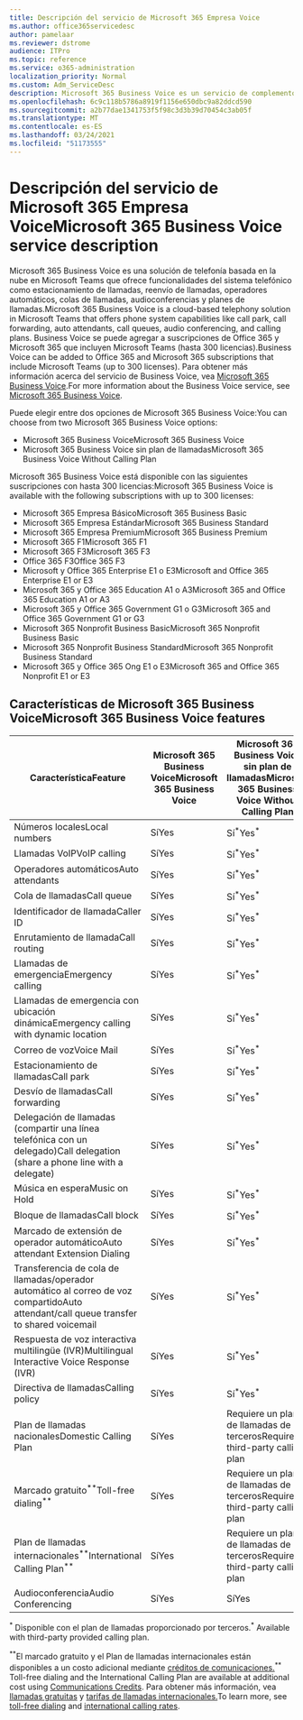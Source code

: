 ```yaml
---
title: Descripción del servicio de Microsoft 365 Empresa Voice
ms.author: office365servicedesc
author: pamelaar
ms.reviewer: dstrome
audience: ITPro
ms.topic: reference
ms.service: o365-administration
localization_priority: Normal
ms.custom: Adm_ServiceDesc
description: Microsoft 365 Business Voice es un servicio de complemento que permite usar Microsoft Teams para llamadas telefónicas. Esto combina sistema telefónico, plan de llamadas nacionales, SMS y audioconferencia.
ms.openlocfilehash: 6c9c118b5786a8919f1156e650dbc9a82ddcd590
ms.sourcegitcommit: a2b77dae1341753f5f98c3d3b39d70454c3ab05f
ms.translationtype: MT
ms.contentlocale: es-ES
ms.lasthandoff: 03/24/2021
ms.locfileid: "51173555"
---
```

# <a name="microsoft-365-business-voice-service-description"></a><span data-ttu-id="1e3a2-104">Descripción del servicio de Microsoft 365 Empresa Voice</span><span class="sxs-lookup"><span data-stu-id="1e3a2-104">Microsoft 365 Business Voice service description</span></span>

<span data-ttu-id="1e3a2-105">Microsoft 365 Business Voice es una solución de telefonía basada en la nube en Microsoft Teams que ofrece funcionalidades del sistema telefónico como estacionamiento de llamadas, reenvío de llamadas, operadores automáticos, colas de llamadas, audioconferencias y planes de llamadas.</span><span class="sxs-lookup"><span data-stu-id="1e3a2-105">Microsoft 365 Business Voice is a cloud-based telephony solution in Microsoft Teams that offers phone system capabilities like call park, call forwarding, auto attendants, call queues, audio conferencing, and calling plans.</span></span> <span data-ttu-id="1e3a2-106">Business Voice se puede agregar a suscripciones de Office 365 y Microsoft 365 que incluyen Microsoft Teams (hasta 300 licencias).</span><span class="sxs-lookup"><span data-stu-id="1e3a2-106">Business Voice can be added to Office 365 and Microsoft 365 subscriptions that include Microsoft Teams (up to 300 licenses).</span></span> <span data-ttu-id="1e3a2-107">Para obtener más información acerca del servicio de Business Voice, vea [Microsoft 365 Business Voice](/MicrosoftTeams/business-voice/whats-business-voice).</span><span class="sxs-lookup"><span data-stu-id="1e3a2-107">For more information about the Business Voice service, see [Microsoft 365 Business Voice](/MicrosoftTeams/business-voice/whats-business-voice).</span></span>

<span data-ttu-id="1e3a2-108">Puede elegir entre dos opciones de Microsoft 365 Business Voice:</span><span class="sxs-lookup"><span data-stu-id="1e3a2-108">You can choose from two Microsoft 365 Business Voice options:</span></span>

- <span data-ttu-id="1e3a2-109">Microsoft 365 Business Voice</span><span class="sxs-lookup"><span data-stu-id="1e3a2-109">Microsoft 365 Business Voice</span></span>
- <span data-ttu-id="1e3a2-110">Microsoft 365 Business Voice sin plan de llamadas</span><span class="sxs-lookup"><span data-stu-id="1e3a2-110">Microsoft 365 Business Voice Without Calling Plan</span></span>

<span data-ttu-id="1e3a2-111">Microsoft 365 Business Voice está disponible con las siguientes suscripciones con hasta 300 licencias:</span><span class="sxs-lookup"><span data-stu-id="1e3a2-111">Microsoft 365 Business Voice is available with the following subscriptions with up to 300 licenses:</span></span>

- <span data-ttu-id="1e3a2-112">Microsoft 365 Empresa Básico</span><span class="sxs-lookup"><span data-stu-id="1e3a2-112">Microsoft 365 Business Basic</span></span>
- <span data-ttu-id="1e3a2-113">Microsoft 365 Empresa Estándar</span><span class="sxs-lookup"><span data-stu-id="1e3a2-113">Microsoft 365 Business Standard</span></span>
- <span data-ttu-id="1e3a2-114">Microsoft 365 Empresa Premium</span><span class="sxs-lookup"><span data-stu-id="1e3a2-114">Microsoft 365 Business Premium</span></span>
- <span data-ttu-id="1e3a2-115">Microsoft 365 F1</span><span class="sxs-lookup"><span data-stu-id="1e3a2-115">Microsoft 365 F1</span></span>
- <span data-ttu-id="1e3a2-116">Microsoft 365 F3</span><span class="sxs-lookup"><span data-stu-id="1e3a2-116">Microsoft 365 F3</span></span>
- <span data-ttu-id="1e3a2-117">Office 365 F3</span><span class="sxs-lookup"><span data-stu-id="1e3a2-117">Office 365 F3</span></span>
- <span data-ttu-id="1e3a2-118">Microsoft y Office 365 Enterprise E1 o E3</span><span class="sxs-lookup"><span data-stu-id="1e3a2-118">Microsoft and Office 365 Enterprise E1 or E3</span></span>
- <span data-ttu-id="1e3a2-119">Microsoft 365 y Office 365 Education A1 o A3</span><span class="sxs-lookup"><span data-stu-id="1e3a2-119">Microsoft 365 and Office 365 Education A1 or A3</span></span>
- <span data-ttu-id="1e3a2-120">Microsoft 365 y Office 365 Government G1 o G3</span><span class="sxs-lookup"><span data-stu-id="1e3a2-120">Microsoft 365 and Office 365 Government G1 or G3</span></span>
- <span data-ttu-id="1e3a2-121">Microsoft 365 Nonprofit Business Basic</span><span class="sxs-lookup"><span data-stu-id="1e3a2-121">Microsoft 365 Nonprofit Business Basic</span></span>
- <span data-ttu-id="1e3a2-122">Microsoft 365 Nonprofit Business Standard</span><span class="sxs-lookup"><span data-stu-id="1e3a2-122">Microsoft 365 Nonprofit Business Standard</span></span>
- <span data-ttu-id="1e3a2-123">Microsoft 365 y Office 365 Ong E1 o E3</span><span class="sxs-lookup"><span data-stu-id="1e3a2-123">Microsoft 365 and Office 365 Nonprofit E1 or E3</span></span>

## <a name="microsoft-365-business-voice-features"></a><span data-ttu-id="1e3a2-124">Características de Microsoft 365 Business Voice</span><span class="sxs-lookup"><span data-stu-id="1e3a2-124">Microsoft 365 Business Voice features</span></span>

| <span data-ttu-id="1e3a2-125">Característica</span><span class="sxs-lookup"><span data-stu-id="1e3a2-125">Feature</span></span> | <span data-ttu-id="1e3a2-126">Microsoft 365 Business Voice</span><span class="sxs-lookup"><span data-stu-id="1e3a2-126">Microsoft 365 Business Voice</span></span> | <span data-ttu-id="1e3a2-127">Microsoft 365 Business Voice sin plan de llamadas</span><span class="sxs-lookup"><span data-stu-id="1e3a2-127">Microsoft 365 Business Voice Without Calling Plan</span></span> |
|--------------------------------------------------------|------------------------------|---------------------------------------------------|
| <span data-ttu-id="1e3a2-128">Números locales</span><span class="sxs-lookup"><span data-stu-id="1e3a2-128">Local numbers</span></span> | <span data-ttu-id="1e3a2-129">Sí</span><span class="sxs-lookup"><span data-stu-id="1e3a2-129">Yes</span></span> | <span data-ttu-id="1e3a2-130">Sí<sup>\*</sup></span><span class="sxs-lookup"><span data-stu-id="1e3a2-130">Yes<sup>\*</sup></span></span> |
| <span data-ttu-id="1e3a2-131">Llamadas VoIP</span><span class="sxs-lookup"><span data-stu-id="1e3a2-131">VoIP calling</span></span> | <span data-ttu-id="1e3a2-132">Sí</span><span class="sxs-lookup"><span data-stu-id="1e3a2-132">Yes</span></span> | <span data-ttu-id="1e3a2-133">Sí<sup>\*</sup></span><span class="sxs-lookup"><span data-stu-id="1e3a2-133">Yes<sup>\*</sup></span></span> |
| <span data-ttu-id="1e3a2-134">Operadores automáticos</span><span class="sxs-lookup"><span data-stu-id="1e3a2-134">Auto attendants</span></span> | <span data-ttu-id="1e3a2-135">Sí</span><span class="sxs-lookup"><span data-stu-id="1e3a2-135">Yes</span></span> | <span data-ttu-id="1e3a2-136">Sí<sup>\*</sup></span><span class="sxs-lookup"><span data-stu-id="1e3a2-136">Yes<sup>\*</sup></span></span> |
| <span data-ttu-id="1e3a2-137">Cola de llamadas</span><span class="sxs-lookup"><span data-stu-id="1e3a2-137">Call queue</span></span> | <span data-ttu-id="1e3a2-138">Sí</span><span class="sxs-lookup"><span data-stu-id="1e3a2-138">Yes</span></span> | <span data-ttu-id="1e3a2-139">Sí<sup>\*</sup></span><span class="sxs-lookup"><span data-stu-id="1e3a2-139">Yes<sup>\*</sup></span></span> |
| <span data-ttu-id="1e3a2-140">Identificador de llamada</span><span class="sxs-lookup"><span data-stu-id="1e3a2-140">Caller ID</span></span> | <span data-ttu-id="1e3a2-141">Sí</span><span class="sxs-lookup"><span data-stu-id="1e3a2-141">Yes</span></span> | <span data-ttu-id="1e3a2-142">Sí<sup>\*</sup></span><span class="sxs-lookup"><span data-stu-id="1e3a2-142">Yes<sup>\*</sup></span></span> |
| <span data-ttu-id="1e3a2-143">Enrutamiento de llamada</span><span class="sxs-lookup"><span data-stu-id="1e3a2-143">Call routing</span></span> | <span data-ttu-id="1e3a2-144">Sí</span><span class="sxs-lookup"><span data-stu-id="1e3a2-144">Yes</span></span> | <span data-ttu-id="1e3a2-145">Sí<sup>\*</sup></span><span class="sxs-lookup"><span data-stu-id="1e3a2-145">Yes<sup>\*</sup></span></span> |
| <span data-ttu-id="1e3a2-146">Llamadas de emergencia</span><span class="sxs-lookup"><span data-stu-id="1e3a2-146">Emergency calling</span></span> | <span data-ttu-id="1e3a2-147">Sí</span><span class="sxs-lookup"><span data-stu-id="1e3a2-147">Yes</span></span> | <span data-ttu-id="1e3a2-148">Sí<sup>\*</sup></span><span class="sxs-lookup"><span data-stu-id="1e3a2-148">Yes<sup>\*</sup></span></span> |
| <span data-ttu-id="1e3a2-149">Llamadas de emergencia con ubicación dinámica</span><span class="sxs-lookup"><span data-stu-id="1e3a2-149">Emergency calling with dynamic location</span></span> | <span data-ttu-id="1e3a2-150">Sí</span><span class="sxs-lookup"><span data-stu-id="1e3a2-150">Yes</span></span> | <span data-ttu-id="1e3a2-151">Sí<sup>\*</sup></span><span class="sxs-lookup"><span data-stu-id="1e3a2-151">Yes<sup>\*</sup></span></span> |
| <span data-ttu-id="1e3a2-152">Correo de voz</span><span class="sxs-lookup"><span data-stu-id="1e3a2-152">Voice Mail</span></span> | <span data-ttu-id="1e3a2-153">Sí</span><span class="sxs-lookup"><span data-stu-id="1e3a2-153">Yes</span></span> | <span data-ttu-id="1e3a2-154">Sí<sup>\*</sup></span><span class="sxs-lookup"><span data-stu-id="1e3a2-154">Yes<sup>\*</sup></span></span> |
| <span data-ttu-id="1e3a2-155">Estacionamiento de llamadas</span><span class="sxs-lookup"><span data-stu-id="1e3a2-155">Call park</span></span> | <span data-ttu-id="1e3a2-156">Sí</span><span class="sxs-lookup"><span data-stu-id="1e3a2-156">Yes</span></span> | <span data-ttu-id="1e3a2-157">Sí<sup>\*</sup></span><span class="sxs-lookup"><span data-stu-id="1e3a2-157">Yes<sup>\*</sup></span></span> |
| <span data-ttu-id="1e3a2-158">Desvío de llamadas</span><span class="sxs-lookup"><span data-stu-id="1e3a2-158">Call forwarding</span></span> | <span data-ttu-id="1e3a2-159">Sí</span><span class="sxs-lookup"><span data-stu-id="1e3a2-159">Yes</span></span> | <span data-ttu-id="1e3a2-160">Sí<sup>\*</sup></span><span class="sxs-lookup"><span data-stu-id="1e3a2-160">Yes<sup>\*</sup></span></span> |
| <span data-ttu-id="1e3a2-161">Delegación de llamadas (compartir una línea telefónica con un delegado)</span><span class="sxs-lookup"><span data-stu-id="1e3a2-161">Call delegation (share a phone line with a delegate)</span></span> | <span data-ttu-id="1e3a2-162">Sí</span><span class="sxs-lookup"><span data-stu-id="1e3a2-162">Yes</span></span> | <span data-ttu-id="1e3a2-163">Sí<sup>\*</sup></span><span class="sxs-lookup"><span data-stu-id="1e3a2-163">Yes<sup>\*</sup></span></span> |
| <span data-ttu-id="1e3a2-164">Música en espera</span><span class="sxs-lookup"><span data-stu-id="1e3a2-164">Music on Hold</span></span> | <span data-ttu-id="1e3a2-165">Sí</span><span class="sxs-lookup"><span data-stu-id="1e3a2-165">Yes</span></span> | <span data-ttu-id="1e3a2-166">Sí<sup>\*</sup></span><span class="sxs-lookup"><span data-stu-id="1e3a2-166">Yes<sup>\*</sup></span></span> |
| <span data-ttu-id="1e3a2-167">Bloque de llamadas</span><span class="sxs-lookup"><span data-stu-id="1e3a2-167">Call block</span></span> | <span data-ttu-id="1e3a2-168">Sí</span><span class="sxs-lookup"><span data-stu-id="1e3a2-168">Yes</span></span> | <span data-ttu-id="1e3a2-169">Sí<sup>\*</sup></span><span class="sxs-lookup"><span data-stu-id="1e3a2-169">Yes<sup>\*</sup></span></span> |
| <span data-ttu-id="1e3a2-170">Marcado de extensión de operador automático</span><span class="sxs-lookup"><span data-stu-id="1e3a2-170">Auto attendant Extension Dialing</span></span> | <span data-ttu-id="1e3a2-171">Sí</span><span class="sxs-lookup"><span data-stu-id="1e3a2-171">Yes</span></span> | <span data-ttu-id="1e3a2-172">Sí<sup>\*</sup></span><span class="sxs-lookup"><span data-stu-id="1e3a2-172">Yes<sup>\*</sup></span></span> |
| <span data-ttu-id="1e3a2-173">Transferencia de cola de llamadas/operador automático al correo de voz compartido</span><span class="sxs-lookup"><span data-stu-id="1e3a2-173">Auto attendant/call queue transfer to shared voicemail</span></span> | <span data-ttu-id="1e3a2-174">Sí</span><span class="sxs-lookup"><span data-stu-id="1e3a2-174">Yes</span></span> | <span data-ttu-id="1e3a2-175">Sí<sup>\*</sup></span><span class="sxs-lookup"><span data-stu-id="1e3a2-175">Yes<sup>\*</sup></span></span> |
| <span data-ttu-id="1e3a2-176">Respuesta de voz interactiva multilingüe (IVR)</span><span class="sxs-lookup"><span data-stu-id="1e3a2-176">Multilingual Interactive Voice Response (IVR)</span></span> | <span data-ttu-id="1e3a2-177">Sí</span><span class="sxs-lookup"><span data-stu-id="1e3a2-177">Yes</span></span> | <span data-ttu-id="1e3a2-178">Sí<sup>\*</sup></span><span class="sxs-lookup"><span data-stu-id="1e3a2-178">Yes<sup>\*</sup></span></span> |
| <span data-ttu-id="1e3a2-179">Directiva de llamadas</span><span class="sxs-lookup"><span data-stu-id="1e3a2-179">Calling policy</span></span> | <span data-ttu-id="1e3a2-180">Sí</span><span class="sxs-lookup"><span data-stu-id="1e3a2-180">Yes</span></span> | <span data-ttu-id="1e3a2-181">Sí<sup>\*</sup></span><span class="sxs-lookup"><span data-stu-id="1e3a2-181">Yes<sup>\*</sup></span></span> |
| <span data-ttu-id="1e3a2-182">Plan de llamadas nacionales</span><span class="sxs-lookup"><span data-stu-id="1e3a2-182">Domestic Calling Plan</span></span> | <span data-ttu-id="1e3a2-183">Sí</span><span class="sxs-lookup"><span data-stu-id="1e3a2-183">Yes</span></span> | <span data-ttu-id="1e3a2-184">Requiere un plan de llamadas de terceros</span><span class="sxs-lookup"><span data-stu-id="1e3a2-184">Requires a third-party calling plan</span></span> |
| <span data-ttu-id="1e3a2-185">Marcado gratuito<sup>\*\*</sup></span><span class="sxs-lookup"><span data-stu-id="1e3a2-185">Toll-free dialing<sup>\*\*</sup></span></span> | <span data-ttu-id="1e3a2-186">Sí</span><span class="sxs-lookup"><span data-stu-id="1e3a2-186">Yes</span></span> | <span data-ttu-id="1e3a2-187">Requiere un plan de llamadas de terceros</span><span class="sxs-lookup"><span data-stu-id="1e3a2-187">Requires a third-party calling plan</span></span> |
| <span data-ttu-id="1e3a2-188">Plan de llamadas internacionales<sup>\*\*</sup></span><span class="sxs-lookup"><span data-stu-id="1e3a2-188">International Calling Plan<sup>\*\*</sup></span></span> | <span data-ttu-id="1e3a2-189">Sí</span><span class="sxs-lookup"><span data-stu-id="1e3a2-189">Yes</span></span> | <span data-ttu-id="1e3a2-190">Requiere un plan de llamadas de terceros</span><span class="sxs-lookup"><span data-stu-id="1e3a2-190">Requires a third-party calling plan</span></span> |
| <span data-ttu-id="1e3a2-191">Audioconferencia</span><span class="sxs-lookup"><span data-stu-id="1e3a2-191">Audio Conferencing</span></span> | <span data-ttu-id="1e3a2-192">Sí</span><span class="sxs-lookup"><span data-stu-id="1e3a2-192">Yes</span></span> | <span data-ttu-id="1e3a2-193">Sí</span><span class="sxs-lookup"><span data-stu-id="1e3a2-193">Yes</span></span> |

<span data-ttu-id="1e3a2-194"><sup>\*</sup> Disponible con el plan de llamadas proporcionado por terceros.</span><span class="sxs-lookup"><span data-stu-id="1e3a2-194"><sup>\*</sup> Available with third-party provided calling plan.</span></span>

<span data-ttu-id="1e3a2-195"><sup>\*\*</sup>El marcado gratuito y el Plan de llamadas internacionales están disponibles a un costo adicional mediante [créditos de comunicaciones.](/microsoftteams/what-are-communications-credits)</span><span class="sxs-lookup"><span data-stu-id="1e3a2-195"><sup>\*\*</sup> Toll-free dialing and the International Calling Plan are available at additional cost using [Communications Credits](/microsoftteams/what-are-communications-credits).</span></span> <span data-ttu-id="1e3a2-196">Para obtener más información, vea [llamadas gratuitas](/microsoftteams/toll-free-dialing-limitations-and-restrictions) y [tarifas de llamadas internacionales.](https://www.microsoft.com/microsoft-365/microsoft-teams/voice-calling?rtc=1#ow-download-rates)</span><span class="sxs-lookup"><span data-stu-id="1e3a2-196">To learn more, see [toll-free dialing](/microsoftteams/toll-free-dialing-limitations-and-restrictions) and [international calling rates](https://www.microsoft.com/microsoft-365/microsoft-teams/voice-calling?rtc=1#ow-download-rates).</span></span>